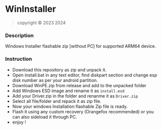 # WinInstaller
> copyright © 2023 2024
### Description
Windows Installer flashable zip [without PC] for supported ARM64 device.

### Instruction
-  Download this repository as zip and unpack it. 
- Open install.bat in any text editor, find diskpart section and change esp disk number as per your android partition.
- Download WinPE.zip from release and add to the unpacked folder
- Add Windows ESD image and rename it as `install.esd`
- Add your Driver.zip in the folder and renanme it as `Driver.zip`
- Select all file/folder and repack it as zip file.
- Now your windows Installation flashable Zip file is ready.
- Flash it using any custom recovery (Orangefox recommended) or you can also sideload it through PC.
- enjoy !
##

